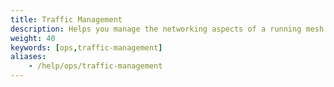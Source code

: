 ```yaml
---
title: Traffic Management
description: Helps you manage the networking aspects of a running mesh.
weight: 40
keywords: [ops,traffic-management]
aliases:
    - /help/ops/traffic-management
---
```

